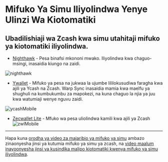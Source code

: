 # Mifuko Ya Simu Iliyolindwa Yenye Ulinzi Wa Kiotomatiki

Ubadilishiaji wa Zcash kwa simu utahitaji mifuko ya kiotomatiki iliyolindwa.
---

- [Nighthawk](https://nighthawkwallet.com/) - Pesa binafsi mkononi  mwako. Iliyolindwa kwa chaguo-msingi, inasaidia kiungo na zaidi.

![nighthawk](https://user-images.githubusercontent.com/81990132/185261214-8db4ba87-ccce-4067-b19e-0f31253cab7f.jpg)



- [Ywallet](https://ywallet.app/) - Mifuko ya pesa na jukwaa la ujumbe lililokusudiwa faragha kwa ajili ya Ycash na Zcash. Warp Sync inasaidia mamia kwa maelfu ya shughuli na kumbukumbu za mapokezi, na kuna chaguo la njia ya juu kwa watumiaji wenye nguvu zaidi.
 
![ycashMobile](https://user-images.githubusercontent.com/81990132/185260679-d575b43b-f2a8-41dc-995f-adda8cca4797.jpg)


- [Zecwallet Lite](https://www.zecwallet.co/) - Mfuko wa pesa uliolindwa kamili kwa ajili ya Zcash
![zwlMobile](https://user-images.githubusercontent.com/81990132/185260733-dc356079-48ee-44b9-b33c-4db7402f405d.jpg)


---

Hapa kuna [orodha ya video za majaribio ya mifuko ya simu](https://www.youtube.com/channel/UC3-KM00kjCUheRzO5cq3PAA) ambazo zinaonyesha jinsi ya kutumia mifuko ya simu ya zcash, na [video maalum inayoonyesha jinsi ya kusindika malipo kiotomatiki kwenya mifuko ya simu iliyolindwa](https://www.youtube.com/watch?v=W2msuzrxr3s).